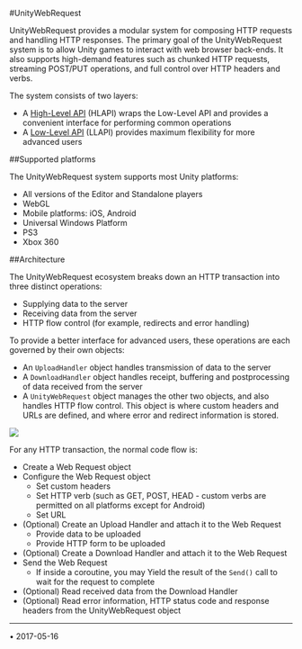 #UnityWebRequest

UnityWebRequest provides a modular system for composing HTTP requests and handling HTTP responses. The primary goal of the UnityWebRequest system is to allow Unity games to interact with web browser back-ends. It also supports high-demand features such as chunked HTTP requests, streaming POST/PUT operations, and full control over HTTP headers and verbs.

The system consists of two layers: 

* A [High-Level API](UnityWebRequest-HLAPI) (HLAPI) wraps the Low-Level API and provides a convenient interface for performing common operations
* A [Low-Level API](UnityWebRequest-LLAPI) (LLAPI) provides maximum flexibility for more advanced users

##Supported platforms

The UnityWebRequest system supports most Unity platforms:

* All versions of the Editor and Standalone players
* WebGL
* Mobile platforms: iOS, Android
* Universal Windows Platform
* PS3
* Xbox 360

##Architecture

The UnityWebRequest ecosystem breaks down an HTTP transaction into three distinct operations:

* Supplying data to the server
* Receiving data from the server
* HTTP flow control (for example, redirects and error handling)

To provide a better interface for advanced users, these operations are each governed by their own objects:

* An `UploadHandler` object handles transmission of data to the server
* A `DownloadHandler` object handles receipt, buffering and postprocessing of data received from the server
* A `UnityWebRequest` object manages the other two objects, and also handles HTTP flow control. This object is where custom headers and URLs are defined, and where error and redirect information is stored.

![](../uploads/Main/UnityWebRequestArchitecture.png)

For any HTTP transaction, the normal code flow is:

* Create a Web Request object
* Configure the Web Request object
    * Set custom headers
    * Set HTTP verb (such as GET, POST, HEAD - custom verbs are permitted on all platforms except for Android)
    * Set URL
* (Optional) Create an Upload Handler and attach it to the Web Request
    * Provide data to be uploaded
    * Provide HTTP form to be uploaded
* (Optional) Create a Download Handler and attach it to the Web Request
* Send the Web Request
    * If inside a coroutine, you may Yield the result of the ``Send()`` call to wait for the request to complete
* (Optional) Read received data from the Download Handler
* (Optional) Read error information, HTTP status code and response headers from the UnityWebRequest object

---

<span class="page-edit">• 2017-05-16  <!-- include IncludeTextAmendPageNoEdit --></span><br/>